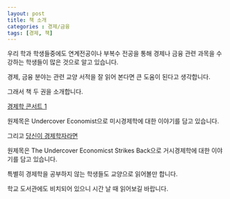 ```yaml
---
layout: post
title: 책 소개
categories : 경제/금융
tags: [경제, 책]
---
```


우리 학과 학생들중에도 연계전공이나 부복수 전공을 통해 경제나 금융 관련 과목을 수강하는 학생들이 많은 것으로 알고 있습니다.

경제, 금융 분야는 관련 교양 서적을 잘 읽어 본다면 큰 도움이 된다고 생각합니다.

그래서 책 두 권을 소개합니다.


[경제학 콘서트 1](http://ecip.libbook.co.kr/DetailView_new_utf_yes24.php?pUniv=ynunivlib080926&pUser=21500855&savepoint=acuser&isbn=8901054884&pchunggu=)

원제목은 Undercover Economist으로 미시경제학에 대한 이야기를 담고 있습니다.

그리고 [당신이 경제학자라면](http://ecip.libbook.co.kr/DetailView_new_utf_yes24.php?pUniv=ynunivlib080926&pUser=21500855&savepoint=acuser&isbn=9788901165165&pchunggu=)

원제목은 The Undercover Economicst Strikes Back으로 거시경제학에 대한 이야기를 담고 있습니다.

특별히 경제학을 공부하지 않는 학생들도 교양으로 읽어볼만 합니다.

학교 도서관에도 비치되어 있으니 시간 날 때 읽어보길 바랍니다.





